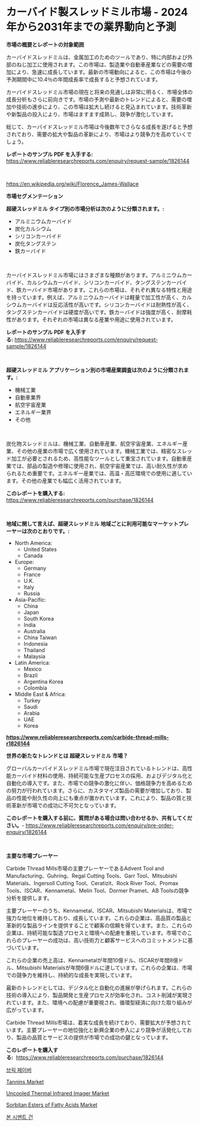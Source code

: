 <p><h1>カーバイド製スレッドミル市場 - 2024年から2031年までの業界動向と予測</h1></p><p><strong>市場の概要とレポートの対象範囲</strong></p>
<p><p>カーバイドスレッドミルは、金属加工のためのツールであり、特に内部および外部のねじ加工に使用されます。この市場は、製造業や自動車産業などの需要の増加により、急速に成長しています。最新の市場動向によると、この市場は今後の予測期間中に10.4％の年間成長率で成長すると予想されています。</p><p>カーバイドスレッドミル市場の現在と将来の見通しは非常に明るく、市場全体の成長分析もさらに前向きです。市場の予測や最新のトレンドによると、需要の増加や技術の進歩により、この市場は拡大し続けると見込まれています。技術革新や新製品の投入により、市場はますます成熟し、競争が激化しています。</p><p>総じて、カーバイドスレッドミル市場は今後数年でさらなる成長を遂げると予想されており、需要の拡大や製品の革新により、市場はより競争力を高めていくでしょう。</p></p>
<p><strong>レポートのサンプル PDF を入手する:</strong> <a href="https://www.reliableresearchreports.com/enquiry/request-sample/1826144">https://www.reliableresearchreports.com/enquiry/request-sample/1826144</a></p>
<p>&nbsp;</p>
<p><a href="https://en.wikipedia.org/wiki/Florence_James-Wallace">https://en.wikipedia.org/wiki/Florence_James-Wallace</a></p>
<p><strong>市場セグメンテーション</strong></p>
<p><strong>超硬スレッドミル タイプ別の市場分析は次のように分類されます。:</strong></p>
<p><ul><li>アルミニウムカーバイド</li><li>炭化カルシウム</li><li>シリコンカーバイド</li><li>炭化タングステン</li><li>鉄カーバイド</li></ul></p>
<p>&nbsp;</p>
<p><p>カーバイドスレッドミル市場にはさまざまな種類があります。アルミニウムカーバイド、カルシウムカーバイド、シリコンカーバイド、タングステンカーバイド、鉄カーバイド市場があります。これらの市場は、それぞれ異なる特性と用途を持っています。例えば、アルミニウムカーバイドは軽量で加工性が高く、カルシウムカーバイドは反応活性が高いです。シリコンカーバイドは耐熱性が高く、タングステンカーバイドは硬度が高いです。鉄カーバイドは強度が高く、耐摩耗性があります。それぞれの市場は異なる産業や用途に使用されています。</p></p>
<p><strong>レポートのサンプル PDF を入手する:</strong>&nbsp;<a href="https://www.reliableresearchreports.com/enquiry/request-sample/1826144">https://www.reliableresearchreports.com/enquiry/request-sample/1826144</a></p>
<p>&nbsp;</p>
<p><strong> 超硬スレッドミル アプリケーション別の市場産業調査は次のように分類されます。:</strong></p>
<p><ul><li>機械工業</li><li>自動車業界</li><li>航空宇宙産業</li><li>エネルギー業界</li><li>その他</li></ul></p>
<p>&nbsp;</p>
<p><p>炭化物スレッドミルは、機械工業、自動車産業、航空宇宙産業、エネルギー産業、その他の産業の市場で広く使用されています。機械工業では、精密なスレッド加工が必要とされるため、高性能なツールとして重宝されています。自動車産業では、部品の製造や修理に使用され、航空宇宙産業では、高い耐久性が求められるため重要です。エネルギー産業では、高温・高圧環境での使用に適しています。その他の産業でも幅広く活用されています。</p></p>
<p><strong>このレポートを購入する:</strong>&nbsp; <a href="https://www.reliableresearchreports.com/purchase/1826144">https://www.reliableresearchreports.com/purchase/1826144</a></p>
<p>&nbsp;</p>
<p><strong>地域に関して言えば、超硬スレッドミル 地域ごとに利用可能なマーケットプレーヤーは次のとおりです。:</strong></p>
<p><ul>
    <li>
        North America:
        <ul>
            <li>United States</li>
            <li>Canada</li>
        </ul>
    </li>
    <li>
        Europe:
        <ul>
            <li>Germany</li>
            <li>France</li>
            <li>U.K.</li>
            <li>Italy</li>
            <li>Russia</li>
        </ul>
    </li>
    <li>
        Asia-Pacific:
        <ul>
            <li>China</li>
            <li>Japan</li>
            <li>South Korea</li>
            <li>India</li>
            <li>Australia</li>
            <li>China Taiwan</li>
            <li>Indonesia</li>
            <li>Thailand</li>
            <li>Malaysia</li>
        </ul>
    </li>
    <li>
        Latin America:
        <ul>
            <li>Mexico</li>
            <li>Brazil</li>
            <li>Argentina Korea</li>
            <li>Colombia</li>
        </ul>
    </li>
    <li>
        Middle East & Africa:
        <ul>
            <li>Turkey</li>
            <li>Saudi</li>
            <li>Arabia</li>
            <li>UAE</li>
            <li>Korea</li>
        </ul>
    </li>
    </ul></p>
<p><strong><a href="https://www.reliableresearchreports.com/carbide-thread-mills-r1826144">https://www.reliableresearchreports.com/carbide-thread-mills-r1826144</a></strong>&nbsp;</p>
<p><strong>世界の新たなトレンドとは 超硬スレッドミル 市場？</strong></p>
<p><p>グローバルカーバイドスレッドミル市場で現在注目されているトレンドは、高性能カーバイド材料の使用、持続可能な生産プロセスの採用、およびデジタル化と自動化の導入です。また、市場での競争の激化に伴い、価格競争力を高めるための努力が行われています。さらに、カスタマイズ製品の需要が増加しており、製品の性能や耐久性の向上にも重点が置かれています。これにより、製品の質と技術革新が市場での成功に不可欠となっています。</p></p>
<p><strong>このレポートを購入する前に、質問がある場合は問い合わせるか、共有してください。</strong>- <a href="https://www.reliableresearchreports.com/enquiry/pre-order-enquiry/1826144">https://www.reliableresearchreports.com/enquiry/pre-order-enquiry/1826144</a></p>
<p>&nbsp;</p>
<p><strong>主要な市場プレーヤー</strong></p>
<p><p>Carbide Thread Mills市場の主要プレーヤーであるAdvent Tool and Manufacturing、Guhring、Regal Cutting Tools、Garr Tool、Mitsubishi Materials、Ingersoll Cutting Tool、Ceratizit、Rock River Tool、Promax Tools、ISCAR、Kennametal、Melin Tool、Dormer Pramet、AB Toolsの競争分析を提供します。</p><p>主要プレーヤーのうち、Kennametal、ISCAR、Mitsubishi Materialsは、市場で強力な地位を維持しており、成長しています。これらの企業は、高品質の製品と革新的な製品ラインを提供することで顧客の信頼を得ています。また、これらの企業は、持続可能な製造プロセスと環境への配慮を重視しています。市場でのこれらのプレーヤーの成功は、高い技術力と顧客サービスへのコミットメントに基づいています。</p><p>これらの企業の売上高は、Kennametalが年間10億ドル、ISCARが年間8億ドル、Mitsubishi Materialsが年間6億ドルに達しています。これらの企業は、市場での競争力を維持し、持続的な成長を実現しています。</p><p>最新のトレンドとしては、デジタル化と自動化の進展が挙げられます。これらの技術の導入により、製品開発と生産プロセスが効率化され、コスト削減が実現されています。また、環境への配慮が重要視され、循環型経済に向けた取り組みが広がっています。</p><p>Carbide Thread Mills市場は、着実な成長を続けており、需要拡大が予想されています。主要プレーヤーの地位強化と新興企業の参入により競争が活発化しており、製品の品質とサービスの提供が市場での成功の鍵となっています。</p></p>
<p><strong>このレポートを購入する:</strong>&nbsp;&nbsp;<a href="https://www.reliableresearchreports.com/purchase/1826144">https://www.reliableresearchreports.com/purchase/1826144</a></p>
<p><p><a href="https://github.com/LuckeyCorbin/Market-Research-Report-List-2/blob/main/711031441476.md">브릭 페이버</a></p><p><a href="https://github.com/kairirfan6/Market-Research-Report-List-1/blob/main/tannins-market.md">Tannins Market</a></p><p><a href="https://medium.com/@luke.bailey5468/uncooled-thermal-infrared-imager-market-share-size-trends-industry-analysis-report-by-916e58fdb6e0">Uncooled Thermal Infrared Imager Market</a></p><p><a href="https://github.com/nlnlwane1/Market-Research-Report-List-1/blob/main/sorbitan-esters-of-fatty-acids-market.md">Sorbitan Esters of Fatty Acids Market</a></p><p><a href="https://github.com/shampaakter36/Market-Research-Report-List-2/blob/main/195298241475.md">본 시멘트 건</a></p></p>